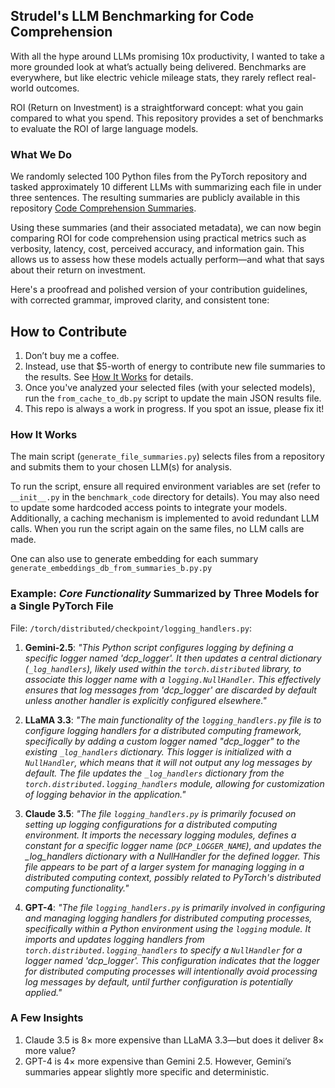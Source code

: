 ## Strudel's LLM Benchmarking for Code Comprehension
With all the hype around LLMs promising 10x productivity, I wanted to take a more grounded look at what’s actually being delivered. Benchmarks are everywhere, but like electric vehicle mileage stats, they rarely reflect real-world outcomes.

ROI (Return on Investment) is a straightforward concept: what you gain compared to what you spend. This repository provides a set of benchmarks to evaluate the ROI of large language models.

### What We Do
We randomly selected 100 Python files from the PyTorch repository and tasked approximately 10 different LLMs with summarizing each file in under three sentences. The resulting summaries are publicly available in this repository [Code Comprehension Summaries](https://raw.githubusercontent.com/strudelbots/strudel-llm-benchmarks/refs/heads/main/results/pytorch_DB.json).

Using these summaries (and their associated metadata), we can now begin comparing ROI for code comprehension using practical metrics such as verbosity, latency, cost, perceived accuracy, and information gain. This allows us to assess how these models actually perform—and what that says about their return on investment.

Here's a proofread and polished version of your contribution guidelines, with corrected grammar, improved clarity, and consistent tone:

## How to Contribute

1. Don’t buy me a coffee.
2. Instead, use that \$5-worth of energy to contribute new file summaries to the results. See [How It Works](#how-it-works) for details.
3. Once you've analyzed your selected files (with your selected models), run the `from_cache_to_db.py` script to update the main JSON results file.
4. This repo is always a work in progress. If you spot an issue, please fix it!



### How It Works
The main script (`generate_file_summaries.py`) selects files from a repository and submits them to your chosen LLM(s) for analysis.

To run the script, ensure all required environment variables are set (refer to `__init__.py` in the `benchmark_code` directory for details). You may also need to update some hardcoded access points to integrate your models. Additionally, a caching mechanism is implemented to avoid redundant LLM calls. When you run the script again on the same files, no LLM calls are made. 

One can also use to generate embedding for each summary `generate_embeddings_db_from_summaries_b.py.py` 

### Example: *Core Functionality* Summarized by Three Models for a Single PyTorch File

File: `/torch/distributed/checkpoint/logging_handlers.py`:  
1. **Gemini-2.5**: *"This Python script configures logging by defining a specific logger named 
'dcp_logger'. It then updates a central dictionary (`_log_handlers`), likely used within the 
`torch.distributed` library, to associate this logger name with a `logging.NullHandler`. 
This effectively ensures that log messages from 'dcp_logger' are discarded by default 
unless another handler is explicitly configured elsewhere."*

2. **LLaMA 3.3**: *"The main functionality of the `logging_handlers.py` file is to configure logging handlers for a distributed computing framework, specifically by adding a custom logger named 
\"dcp_logger\" to the existing `_log_handlers` dictionary. This logger is initialized with a 
`NullHandler`, which means that it will not output any log messages by default. 
The file updates the `_log_handlers` dictionary from the `torch.distributed.logging_handlers` module, 
allowing for customization of logging behavior in the application."*

3. **Claude 3.5**: *"The file `logging_handlers.py` is primarily focused on setting up logging configurations for a distributed computing environment. It imports the necessary logging modules, defines a constant for a specific logger name (`DCP_LOGGER_NAME`), and updates the _log_handlers dictionary with a NullHandler for the defined logger. This file appears to be part of a larger system for managing logging in a distributed computing context, possibly related to PyTorch's distributed computing functionality."*

4. **GPT-4**: *"The file `logging_handlers.py` is primarily involved in configuring and managing logging handlers for distributed computing processes, specifically within a Python environment using the `logging` module. It imports and updates logging handlers from `torch.distributed.logging_handlers` to specify a `NullHandler` for a logger named 'dcp_logger'. This configuration indicates that the logger for distributed computing processes will intentionally avoid processing log messages by default, until further configuration is potentially applied."*


### A Few Insights
1. Claude 3.5 is 8× more expensive than LLaMA 3.3—but does it deliver 8× more value?
2. GPT-4 is 4× more expensive than Gemini 2.5. However, Gemini’s summaries appear slightly more specific and deterministic.